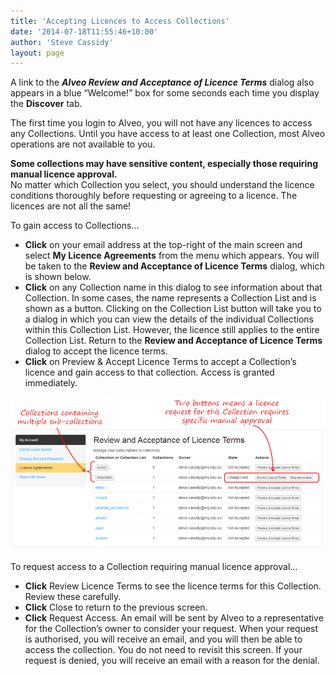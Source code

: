 ```yaml
---
title: 'Accepting Licences to Access Collections'
date: '2014-07-18T11:55:46+10:00'
author: 'Steve Cassidy'
layout: page
---
```


A link to the ***Alveo Review and Acceptance of Licence Terms*** dialog also appears in a blue “Welcome!” box for some seconds each time you display the **Discover** tab.

The first time you login to Alveo, you will not have any licences to access any Collections. Until you have access to at least one Collection, most Alveo operations are not available to you.

**Some collections may have sensitive content, especially those requiring manual licence approval.**  
No matter which Collection you select, you should understand the licence conditions thoroughly before requesting or agreeing to a licence. The licences are not all the same! 

To gain access to Collections…

- **Click** on your email address at the top-right of the main screen and select **My Licence Agreements** from the menu which appears. You will be taken to the **Review and Acceptance of Licence Terms** dialog, which is shown below.
- **Click** on any Collection name in this dialog to see information about that Collection. In some cases, the name represents a Collection List and is shown as a button. Clicking on the Collection List button will take you to a dialog in which you can view the details of the individual Collections within this Collection List. However, the licence still applies to the entire Collection List. Return to the **Review and Acceptance of Licence Terms** dialog to accept the licence terms.
- **Click** on Preview &amp; Accept Licence Terms to accept a Collection’s licence and gain access to that collection. Access is granted immediately.

![RequestCollectionAccess](/assets/files/2014/07/RequestCollectionAccess.png)

To request access to a Collection requiring manual licence approval…

- **Click** Review Licence Terms to see the licence terms for this Collection. Review these carefully.
- **Click** Close to return to the previous screen.
- **Click** Request Access. An email will be sent by Alveo to a representative for the Collection’s owner to consider your request. When your request is authorised, you will receive an email, and you will then be able to access the collection. You do not need to revisit this screen. If your request is denied, you will receive an email with a reason for the denial.